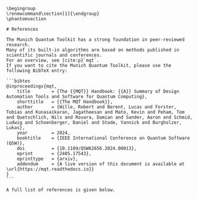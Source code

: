 ```{raw} latex
\begingroup
\renewcommand\section[1]{\endgroup}
\phantomsection
```

````{only} html
# References

The Munich Quantum Toolkit has a strong foundation in peer‑reviewed research.
Many of its built‑in algorithms are based on methods published in scientific journals and conferences.
For an overview, see {cite:p}`mqt`.
If you want to cite the Munich Quantum Toolkit, please use the following BibTeX entry:

```bibtex
@inproceedings{mqt,
	title        = {The {{MQT}} Handbook: {{A}} Summary of Design Automation Tools and Software for Quantum Computing},
	shorttitle   = {{The MQT Handbook}},
	author       = {Wille, Robert and Berent, Lucas and Forster, Tobias and Kunasaikaran, Jagatheesan and Mato, Kevin and Peham, Tom and Quetschlich, Nils and Rovara, Damian and Sander, Aaron and Schmid, Ludwig and Schoenberger, Daniel and Stade, Yannick and Burgholzer, Lukas},
	year         = 2024,
	booktitle    = {IEEE International Conference on Quantum Software (QSW)},
	doi          = {10.1109/QSW62656.2024.00013},
	eprint       = {2405.17543},
	eprinttype   = {arxiv},
	addendum     = {A live version of this document is available at \url{https://mqt.readthedocs.io}}
}
```

A full list of references is given below.
````

```{bibliography}

```
